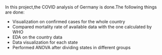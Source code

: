In this project,the COVID analysis of Germany is done.The following things are done:
* Visualization on confirmed cases for the whole country
* Compared mortality rate of available data with the one calculated by WHO
* EDA on the country data
* Data visualization for each state
* Performed ANOVA after dividing states in different groups
